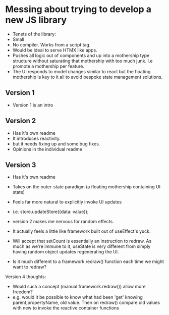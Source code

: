 # Messing about trying to develop a new JS library

- Tenets of the library:
- Small
- No compiler. Works from a script tag.
- Would be ideal to serve HTMX like apps.
- Pushes all logic out of components and up into a mothership type structure without saturating that mothership with too much junk. I.e promote a mothership per feature.
- The UI responds to model changes similar to react but the floating mothership is key to it all to avoid bespoke state management solutions.

## Version 1

- Version 1 is an intro

## Version 2

- Has it's own readme
- It introduces reactivity.
- but it needs fixing up and some bug fixes.
- Opinions in the individual readme

## Version 3

- Has it's own readme
- Takes on the outer-state paradigm (a floating mothership containing UI state)
- Feels far more natural to explicitly invoke UI updates
- i.e. store.updateStore({data: value});
- version 2 makes me nervous for random effects.
- It actually feels a little like framework built out of useEffect's yuck.

- Will accept that setCount is essentially an instruction to redraw. As much as we're immune to it, useState is very different from simply having random object updates regenerating the UI.
- Is it much different to a framework.redraw() function each time we might want to redraw?

Version 4 thoughts:

- Would such a concept (manual framework.redraw()) allow more freedom?
- e.g. would it be possible to know what had been 'get' knowing parent,propertyName, old value. Then on redraw() compare old values with new to invoke the reactive container functions
